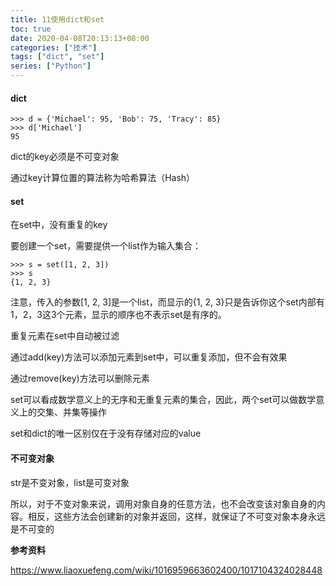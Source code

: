 ```yaml
---
title: 11使用dict和set
toc: true
date: 2020-04-08T20:13:13+08:00
categories: ["技术"]
tags: ["dict", "set"]
series: ["Python"]
---
```


#### dict

```
>>> d = {'Michael': 95, 'Bob': 75, 'Tracy': 85}
>>> d['Michael']
95
```

dict的key必须是不可变对象

通过key计算位置的算法称为哈希算法（Hash）

#### set

在set中，没有重复的key

要创建一个set，需要提供一个list作为输入集合：

```
>>> s = set([1, 2, 3])
>>> s
{1, 2, 3}
```


注意，传入的参数[1, 2, 3]是一个list，而显示的{1, 2, 3}只是告诉你这个set内部有1，2，3这3个元素，显示的顺序也不表示set是有序的。

重复元素在set中自动被过滤

通过add(key)方法可以添加元素到set中，可以重复添加，但不会有效果

通过remove(key)方法可以删除元素

set可以看成数学意义上的无序和无重复元素的集合，因此，两个set可以做数学意义上的交集、并集等操作

set和dict的唯一区别仅在于没有存储对应的value

#### 不可变对象

str是不变对象，list是可变对象

所以，对于不变对象来说，调用对象自身的任意方法，也不会改变该对象自身的内容。相反，这些方法会创建新的对象并返回，这样，就保证了不可变对象本身永远是不可变的

**参考资料**

https://www.liaoxuefeng.com/wiki/1016959663602400/1017104324028448